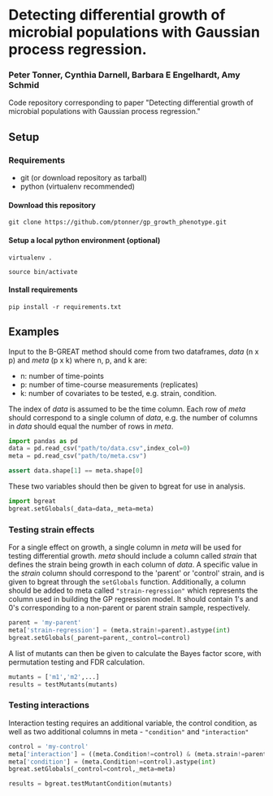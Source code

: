 # Detecting differential growth of microbial populations with Gaussian process regression.

### Peter Tonner, Cynthia Darnell, Barbara E Engelhardt, Amy Schmid

Code repository corresponding to paper "Detecting differential growth of microbial populations with Gaussian process regression."

## Setup

### Requirements

* git (or download repository as tarball)
* python (virtualenv recommended)

#### Download this repository
`git clone https://github.com/ptonner/gp_growth_phenotype.git`

#### Setup a local python environment (optional)
`virtualenv .`

`source bin/activate`

#### Install requirements
`pip install -r requirements.txt`

## Examples

Input to the B-GREAT method should come from two dataframes, *data* (n x p) and *meta* (p x k) where n, p, and k are:
* n: number of time-points
* p: number of time-course measurements (replicates)
* k: number of covariates to be tested, e.g. strain, condition.

The index of *data* is assumed to be the time column. Each row of *meta* should correspond to a single column of *data*, e.g. the number of columns in *data* should equal the number of rows in *meta*. 

```python
import pandas as pd
data = pd.read_csv("path/to/data.csv",index_col=0)
meta = pd.read_csv("path/to/meta.csv")

assert data.shape[1] == meta.shape[0]
```

These two variables should then be given to bgreat for use in analysis.
```python
import bgreat
bgreat.setGlobals(_data=data,_meta=meta)
```

### Testing strain effects

For a single effect on growth, a single column in _meta_ will be used for testing differential growth. _meta_ should include a column called _strain_ that defines the strain being growth in each column of _data_. A specific value in the _strain_ column should correspond to the 'parent' or 'control' strain, and is given to bgreat through the `setGlobals` function. Additionally, a column should be added to meta called `"strain-regression"` which represents the column used in building the GP regression model. It should contain 1's and 0's corresponding to a non-parent or parent strain sample, respectively.

```python
parent = 'my-parent'
meta['strain-regression'] = (meta.strain!=parent).astype(int)
bgreat.setGlobals(_parent=parent,_control=control)
```

A list of mutants can then be given to calculate the Bayes factor score, with permutation testing and FDR calculation.

```python
mutants = ['m1','m2',...]
results = testMutants(mutants)
```

### Testing interactions

Interaction testing requires an additional variable, the control condition, as well as two additional columns in meta - `"condition"` and `"interaction"`

```python
control = 'my-control'
meta['interaction'] = ((meta.Condition!=control) & (meta.strain!=parent)).astype(int)
meta['condition'] = (meta.Condition!=control).astype(int)
bgreat.setGlobals(_control=control,_meta=meta)

results = bgreat.testMutantCondition(mutants)
```

